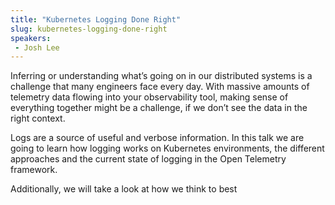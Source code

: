 ```yaml
---
title: "Kubernetes Logging Done Right"
slug: kubernetes-logging-done-right
speakers:
 - Josh Lee
---
```


Inferring or understanding what’s going on in our distributed systems is a challenge that many engineers face every day. With massive amounts of telemetry data flowing into your observability tool, making sense of everything together might be a challenge, if we don’t see the data in the right context.  

Logs are a source of useful and verbose information. In this talk we are going to learn how logging works on Kubernetes environments, the different approaches and the current state of logging in the Open Telemetry framework.  

Additionally, we will take a look at how we think to best
